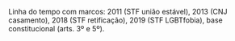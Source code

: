 Linha do tempo com marcos: 2011 (STF união estável), 2013 (CNJ casamento), 2018 (STF retificação), 2019 (STF LGBTfobia), base constitucional (arts. 3º e 5º).